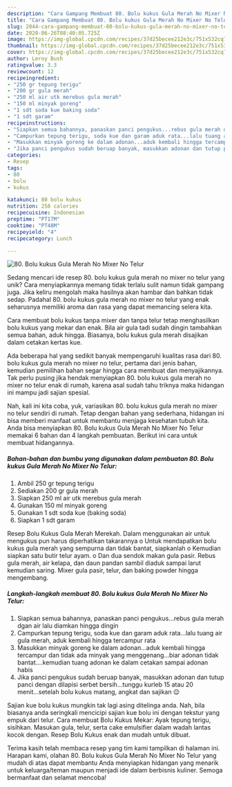 ```yaml
---
description: "Cara Gampang Membuat 80. Bolu kukus Gula Merah No Mixer No Telur yang Bisa Manjain Lidah"
title: "Cara Gampang Membuat 80. Bolu kukus Gula Merah No Mixer No Telur yang Bisa Manjain Lidah"
slug: 2044-cara-gampang-membuat-80-bolu-kukus-gula-merah-no-mixer-no-telur-yang-bisa-manjain-lidah
date: 2020-06-26T08:40:05.725Z
image: https://img-global.cpcdn.com/recipes/37d25becee212e3c/751x532cq70/80-bolu-kukus-gula-merah-no-mixer-no-telur-foto-resep-utama.jpg
thumbnail: https://img-global.cpcdn.com/recipes/37d25becee212e3c/751x532cq70/80-bolu-kukus-gula-merah-no-mixer-no-telur-foto-resep-utama.jpg
cover: https://img-global.cpcdn.com/recipes/37d25becee212e3c/751x532cq70/80-bolu-kukus-gula-merah-no-mixer-no-telur-foto-resep-utama.jpg
author: Leroy Bush
ratingvalue: 3.3
reviewcount: 12
recipeingredient:
- "250 gr tepung terigu"
- "200 gr gula merah"
- "250 ml air utk merebus gula merah"
- "150 ml minyak goreng"
- "1 sdt soda kue baking soda"
- "1 sdt garam"
recipeinstructions:
- "Siapkan semua bahannya, panaskan panci pengukus...rebus gula merah dgan air lalu diamkan hingga dingin"
- "Campurkan tepung terigu, soda kue dan garam aduk rata...lalu tuang air gula merah, aduk kembali hingga tercampur rata"
- "Masukkan minyak goreng ke dalam adonan...aduk kembali hingga tercampur dan tidak ada minyak yang menggenang...biar adonan tidak bantat....kemudian tuang adonan ke dalam cetakan sampai adonan habis"
- "Jika panci pengukus sudah beruap banyak, masukkan adonan dan tutup panci dengan dilapisi serbet bersih...tunggu kurleb 15 atau 20 menit...setelah bolu kukus matang, angkat dan sajikan 😉"
categories:
- Resep
tags:
- 80
- bolu
- kukus

katakunci: 80 bolu kukus 
nutrition: 258 calories
recipecuisine: Indonesian
preptime: "PT17M"
cooktime: "PT48M"
recipeyield: "4"
recipecategory: Lunch

---
```



![80. Bolu kukus Gula Merah No Mixer No Telur](https://img-global.cpcdn.com/recipes/37d25becee212e3c/751x532cq70/80-bolu-kukus-gula-merah-no-mixer-no-telur-foto-resep-utama.jpg)

Sedang mencari ide resep 80. bolu kukus gula merah no mixer no telur yang unik? Cara menyiapkannya memang tidak terlalu sulit namun tidak gampang juga. Jika keliru mengolah maka hasilnya akan hambar dan bahkan tidak sedap. Padahal 80. bolu kukus gula merah no mixer no telur yang enak seharusnya memiliki aroma dan rasa yang dapat memancing selera kita.

Cara membuat bolu kukus tanpa mixer dan tanpa telur tetap menghasilkan bolu kukus yang mekar dan enak. Bila air gula tadi sudah dingin tambahkan semua bahan, aduk hingga. Biasanya, bolu kukus gula merah disajikan dalam cetakan kertas kue.

Ada beberapa hal yang sedikit banyak mempengaruhi kualitas rasa dari 80. bolu kukus gula merah no mixer no telur, pertama dari jenis bahan, kemudian pemilihan bahan segar hingga cara membuat dan menyajikannya. Tak perlu pusing jika hendak menyiapkan 80. bolu kukus gula merah no mixer no telur enak di rumah, karena asal sudah tahu triknya maka hidangan ini mampu jadi sajian spesial.


Nah, kali ini kita coba, yuk, variasikan 80. bolu kukus gula merah no mixer no telur sendiri di rumah. Tetap dengan bahan yang sederhana, hidangan ini bisa memberi manfaat untuk membantu menjaga kesehatan tubuh kita. Anda bisa menyiapkan 80. Bolu kukus Gula Merah No Mixer No Telur memakai 6 bahan dan 4 langkah pembuatan. Berikut ini cara untuk membuat hidangannya.

<!--inarticleads1-->

##### Bahan-bahan dan bumbu yang digunakan dalam pembuatan 80. Bolu kukus Gula Merah No Mixer No Telur:

1. Ambil 250 gr tepung terigu
1. Sediakan 200 gr gula merah
1. Siapkan 250 ml air utk merebus gula merah
1. Gunakan 150 ml minyak goreng
1. Gunakan 1 sdt soda kue (baking soda)
1. Siapkan 1 sdt garam


Resep Bolu Kukus Gula Merah Merekah. Dalam menggunakan air untuk mengukus pun harus diperhatikan takarannya o Untuk mendapatkan bolu kukus gula merah yang sempurna dan tidak bantat, siapkanlah o Kemudian siapkan satu butir telur ayam. o Dan dua sendok makan gula pasir. Rebus gula merah, air kelapa, dan daun pandan sambil diaduk sampai larut kemudian saring. Mixer gula pasir, telur, dan baking powder hingga mengembang. 

<!--inarticleads2-->

##### Langkah-langkah membuat 80. Bolu kukus Gula Merah No Mixer No Telur:

1. Siapkan semua bahannya, panaskan panci pengukus...rebus gula merah dgan air lalu diamkan hingga dingin
1. Campurkan tepung terigu, soda kue dan garam aduk rata...lalu tuang air gula merah, aduk kembali hingga tercampur rata
1. Masukkan minyak goreng ke dalam adonan...aduk kembali hingga tercampur dan tidak ada minyak yang menggenang...biar adonan tidak bantat....kemudian tuang adonan ke dalam cetakan sampai adonan habis
1. Jika panci pengukus sudah beruap banyak, masukkan adonan dan tutup panci dengan dilapisi serbet bersih...tunggu kurleb 15 atau 20 menit...setelah bolu kukus matang, angkat dan sajikan 😉


Sajian kue bolu kukus mungkin tak lagi asing ditelinga anda. Nah, bila biasanya anda seringkali mencicipi sajian kue bolu ini dengan tekstur yang empuk dari telur. Cara membuat Bolu Kukus Mekar: Ayak tepung terigu, sisihkan. Masukan gula, telur, serta cake emulsifier dalam wadah lantas kocok dengan. Resep Bolu Kukus enak dan mudah untuk dibuat. 

Terima kasih telah membaca resep yang tim kami tampilkan di halaman ini. Harapan kami, olahan 80. Bolu kukus Gula Merah No Mixer No Telur yang mudah di atas dapat membantu Anda menyiapkan hidangan yang menarik untuk keluarga/teman maupun menjadi ide dalam berbisnis kuliner. Semoga bermanfaat dan selamat mencoba!
